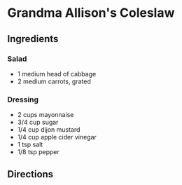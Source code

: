 # Grandma Allison's Coleslaw

## Ingredients
### Salad
- 1 medium head of cabbage
- 2 medium carrots, grated

### Dressing
- 2 cups mayonnaise
- 3/4 cup sugar
- 1/4 cup dijon mustard
- 1/4 cup apple cider vinegar
- 1 tsp salt
- 1/8 tsp pepper

## Directions
